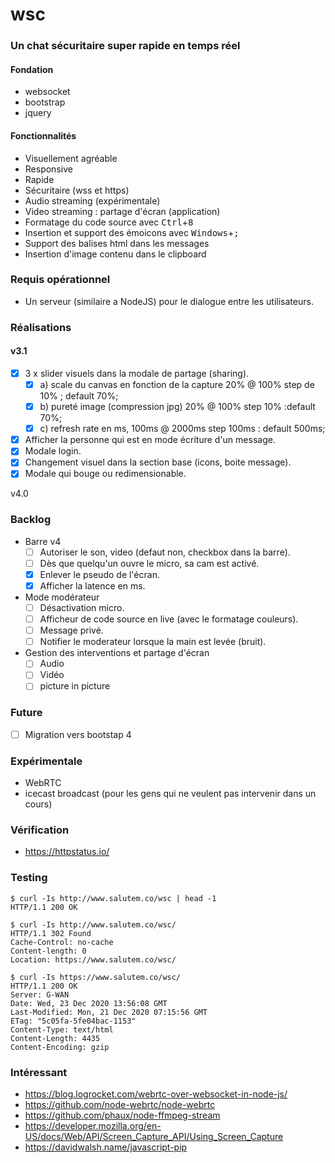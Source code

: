 # wsc

### Un chat sécuritaire super rapide en temps réel

#### Fondation
 - websocket
 - bootstrap
 - jquery

#### Fonctionnalités
 - Visuellement agréable
 - Responsive
 - Rapide
 - Sécuritaire (wss et https)
 - Audio streaming (expérimentale)
 - Video streaming : partage d'écran (application)
 - Formatage du code source avec <kbd>Ctrl</kbd>+<kbd>8</kbd>
 - Insertion et support des émoicons avec <kbd>Windows</kbd>+<kbd>;</kbd>
 - Support des balises html dans les messages
 - Insertion d'image contenu dans le clipboard

### Requis opérationnel
 - Un serveur (similaire a NodeJS) pour le dialogue entre les utilisateurs.

### Réalisations
#### v3.1
+ [x] 3 x slider visuels dans la modale de partage (sharing).
  - [x] a) scale du canvas en fonction de la capture 20% @ 100%  step de 10% ; default 70%;
  - [x] b) pureté image (compression jpg) 20% @ 100% step 10% :default 70%;
  - [x] c) refresh rate en ms, 100ms @ 2000ms step 100ms : default 500ms;
+ [x] Afficher la personne qui est en mode écriture d'un message.
+ [x] Modale login.
+ [x] Changement visuel dans la section base (icons, boite message).
+ [x] Modale qui bouge ou redimensionable.

v4.0


### Backlog

+ Barre v4
  + [ ] Autoriser le son, video (defaut non, checkbox dans la barre).
  + [ ] Dès que quelqu'un ouvre le micro, sa cam est activé.
  + [x] Enlever le pseudo de l'écran.
  + [x] Afficher la latence en ms.
+ Mode modérateur
  + [ ] Désactivation micro.
  + [ ] Afficheur de code source en live (avec le formatage couleurs).
  + [ ] Message privé.
  + [ ] Notifier le moderateur lorsque la main est levée (bruit).
+ Gestion des interventions et partage d'écran
  - [ ] Audio
  - [ ] Vidéo
  - [ ] picture in picture

### Future
+ [ ] Migration vers bootstap 4


### Expérimentale
 + WebRTC
 + icecast broadcast (pour les gens qui ne veulent pas intervenir dans un cours)
 
### Vérification
 
 + https://httpstatus.io/
 
### Testing 
 
 ```
 $ curl -Is http://www.salutem.co/wsc | head -1
HTTP/1.1 200 OK
```

```
$ curl -Is http://www.salutem.co/wsc/
HTTP/1.1 302 Found
Cache-Control: no-cache
Content-length: 0
Location: https://www.salutem.co/wsc/
```

```
$ curl -Is https://www.salutem.co/wsc/
HTTP/1.1 200 OK
Server: G-WAN
Date: Wed, 23 Dec 2020 13:56:08 GMT
Last-Modified: Mon, 21 Dec 2020 07:15:56 GMT
ETag: "5c05fa-5fe04bac-1153"
Content-Type: text/html
Content-Length: 4435
Content-Encoding: gzip
```

### Intéressant

+ https://blog.logrocket.com/webrtc-over-websocket-in-node-js/
+ https://github.com/node-webrtc/node-webrtc
+ https://github.com/phaux/node-ffmpeg-stream
+ https://developer.mozilla.org/en-US/docs/Web/API/Screen_Capture_API/Using_Screen_Capture
+ https://davidwalsh.name/javascript-pip
